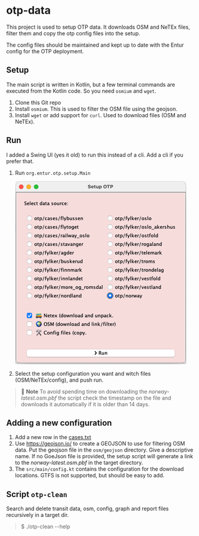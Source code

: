 # otp-data

This project is used to setup OTP data. It downloads OSM and NeTEx files, filter them and
copy the otp config files into the setup.

The config files should be maintained and kept up to date with the Entur config for the OTP
deployment.

## Setup

The main script is written in Kotlin, but a few terminal commands are executed from the 
Kotlin code. So you need `osmium` and `wget`.

1. Clone this Git repo
2. Install `osmium`. This is used to filter the OSM file using the geojson. 
3. Install `wget` or add support for `curl`. Used to download files (OSM and NeTEx). 


## Run

I added a Swing UI (yes it old) to run this instead of a cli. Add a cli if you prefer that.

1. Run `org.entur.otp.setup.Main`

   ![Setup Main Screenshot](images/Screenshot_OTP_Setup.png)

2. Select the setup configuration you want and witch files (OSM/NeTEx/config), and push run.

> 🎯 **Note** To avoid spending time on downloading the  _norway-latest.osm.pbf_ the script check
>             the timestamp on the file and downloads it automatically if it is older than 14 days.
 

## Adding a new configuration 

1. Add a new row in the [cases.txt](cases.txt)
2. Use https://geojson.io/ to create a GEOJSON to use for filtering OSM data. Put the geojson 
   file in the `osm/geojson` directory. Give a descriptive name. If no GoeJson file is provided, 
   the setup script will generate a link to the _norway-latest.osm.pbf_ in the target directory. 
3. The `src/main/config.kt` contains the configuration for the download locations. GTFS is not 
   supported, but should be easy to add.


## Script `otp-clean`

Search and delete transit data, osm, config, graph and report files recursively in a target dir.

>
> $ ./otp-clean --help
>
